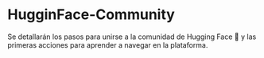 # HugginFace-Community
Se detallarán los pasos para unirse a la comunidad de Hugging Face 🤗 y las primeras acciones para aprender a navegar en la plataforma.
